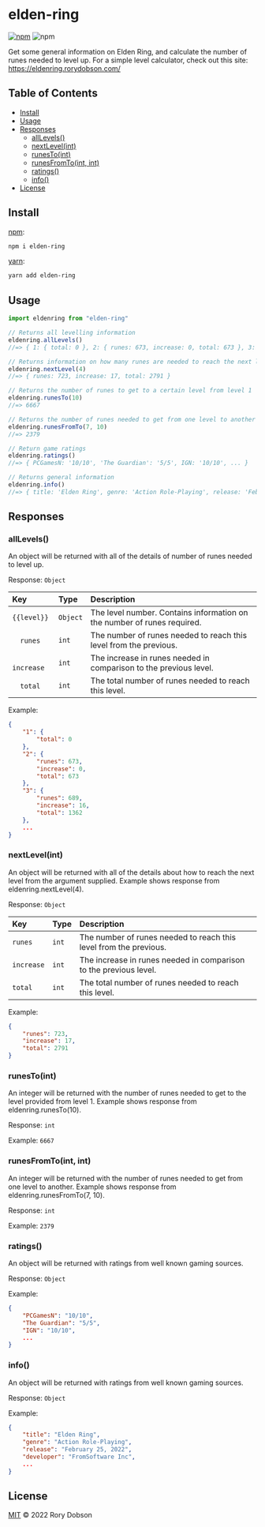 # elden-ring

[![npm](https://img.shields.io/npm/v/elden-ring)](https://www.npmjs.com/package/elden-ring)
![npm](https://img.shields.io/npm/dm/elden-ring)

Get some general information on Elden Ring, and calculate the number of runes needed to level up.
For a simple level calculator, check out this site: https://eldenring.rorydobson.com/

## Table of Contents

* [Install](#install)
* [Usage](#usage)
* [Responses](#responses)
  * [allLevels()](#alllevels)
  * [nextLevel(int)](#nextlevelint)
  * [runesTo(int)](#runestoint)
  * [runesFromTo(int, int)](#runesfromtoint-int)
  * [ratings()](#ratings)
  * [info()](#info)
* [License](#license)

## Install

[npm][]:

```sh
npm i elden-ring
```

[yarn][]:

```sh
yarn add elden-ring
```

## Usage

```js
import eldenring from "elden-ring"

// Returns all levelling information
eldenring.allLevels()
//=> { 1: { total: 0 }, 2: { runes: 673, increase: 0, total: 673 }, 3: { runes: 689, increase: 16, total: 1362 } ... }

// Returns information on how many runes are needed to reach the next level
eldenring.nextLevel(4)
//=> { runes: 723, increase: 17, total: 2791 }

// Returns the number of runes to get to a certain level from level 1
eldenring.runesTo(10)
//=> 6667

// Returns the number of runes needed to get from one level to another
eldenring.runesFromTo(7, 10)
//=> 2379

// Return game ratings
eldenring.ratings()
//=> { PCGamesN: '10/10', 'The Guardian': '5/5', IGN: '10/10', ... }

// Returns general information
eldenring.info()
//=> { title: 'Elden Ring', genre: 'Action Role-Playing', release: 'February 25, 2022', developer: 'FromSoftware Inc', ... }
```


## Responses

### allLevels()

An object will be returned with all of the details of number of runes needed to level up.

Response: `Object`

| Key | Type     | Description                       |
| :-------- | :------- | :-------------------------------- |
| `{{level}}`      | `Object` | The level number. Contains information on the number of runes required. |
| &emsp;`runes`      | `int` | The number of runes needed to reach this level from the previous. |
| &emsp;`increase`      | `int` | The increase in runes needed in comparison to the previous level. |
| &emsp;`total`      | `int` | The total number of runes needed to reach this level. |

Example:
```json
{ 
    "1": { 
        "total": 0 
    }, 
    "2": { 
        "runes": 673, 
        "increase": 0, 
        "total": 673 
    }, 
    "3": { 
        "runes": 689, 
        "increase": 16, 
        "total": 1362 
    },
    ... 
}
```

### nextLevel(int)

An object will be returned with all of the details about how to reach the next level from the argument supplied. Example shows response from eldenring.nextLevel(4).

Response: `Object`

| Key | Type     | Description                       |
| :-------- | :------- | :-------------------------------- |
| `runes`      | `int` | The number of runes needed to reach this level from the previous. |
| `increase`      | `int` | The increase in runes needed in comparison to the previous level. |
| `total`      | `int` | The total number of runes needed to reach this level. |

Example:
```json
{ 
    "runes": 723, 
    "increase": 17, 
    "total": 2791 
}
```

### runesTo(int)

An integer will be returned with the number of runes needed to get to the level provided from level 1. Example shows response from eldenring.runesTo(10).

Response: `int`

Example:
`6667`

### runesFromTo(int, int)

An integer will be returned with the number of runes needed to get from one level to another. Example shows response from eldenring.runesFromTo(7, 10).

Response: `int`

Example:
`2379`

### ratings()

An object will be returned with ratings from well known gaming sources.

Response: `Object`

Example:
```json
{ 
    "PCGamesN": "10/10", 
    "The Guardian": "5/5", 
    "IGN": "10/10", 
    ... 
}
```

### info()

An object will be returned with ratings from well known gaming sources.

Response: `Object`

Example:
```json
{ 
    "title": "Elden Ring", 
    "genre": "Action Role-Playing", 
    "release": "February 25, 2022", 
    "developer": "FromSoftware Inc",
    ... 
}
```

## License

[MIT](LICENSE) © 2022 Rory Dobson

##

[npm]: https://www.npmjs.com/

[yarn]: https://yarnpkg.com/